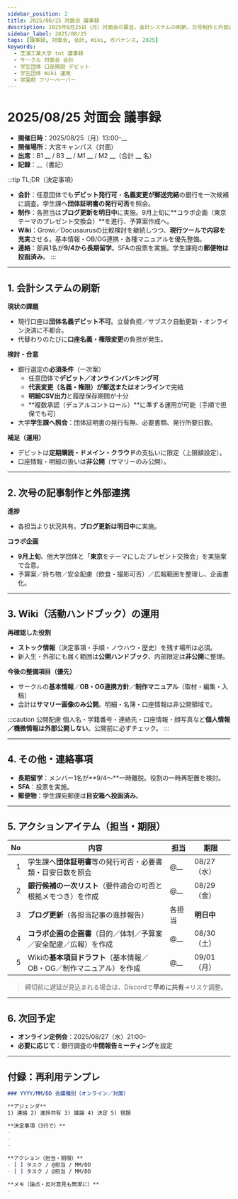 ```yaml
---
sidebar_position: 2
title: 2025/08/25 対面会 議事録
description: 2025年8月25日（月）対面会の要旨。会計システムの刷新、次号制作と外部連携、Wiki運用、その他連絡を整理し、担当と期限まで明文化。
sidebar_label: 2025/08/25
tags: [議事録, 対面会, 会計, Wiki, ガバナンス, 2025]
keywords:
  - 芝浦工業大学 tot 議事録
  - サークル 対面会 会計
  - 学生団体 口座開設 デビット
  - 学生団体 Wiki 運用
  - 学園祭 フリーペーパー
---
```


# 2025/08/25 対面会 議事録

- **開催日時**：2025/08/25（月）13:00–__  
- **開催場所**：大宮キャンパス（対面）  
- **出席**：B1 __ / B3 __ / M1 __ / M2 __（合計 __ 名）  
- **記録**：__（書記）

:::tip TL;DR（決定事項）
- **会計**：任意団体でも**デビット発行可**・**名義変更が郵送完結**の銀行を一次候補に調査。学生課へ**団体証明書の発行可否**を照会。  
- **制作**：各担当は**ブログ更新を明日中**に実施。9月上旬に**コラボ企画（東京テーマのプレゼント交換会）**を進行、予算案作成へ。  
- **Wiki**：Growi／Docusaurusの比較検討を継続しつつ、**現行ツールで内容を充実**させる。基本情報・OB/OG連携・各種マニュアルを優先整備。  
- **連絡**：部員1名が**9/4から長期留学**。SFAの投票を実施。学生課宛の**郵便物は投函済み**。
:::

---

## 1. 会計システムの刷新

**現状の課題**  
- 現行口座は**団体名義デビット不可**。立替負担／サブスク自動更新・オンライン決済に不都合。  
- 代替わりのたびに**口座名義・権限変更**の負担が発生。

**検討・合意**  
- 銀行選定の**必須条件**（一次案）  
  - 任意団体で**デビット／オンラインバンキング可**  
  - **代表変更（名義・権限）が郵送またはオンライン**で完結  
  - **明細CSV出力**と履歴保存期間が十分  
  - **複数承認（デュアルコントロール）**に準ずる運用が可能（手順で担保でも可）
- 大学**学生課へ照会**：団体証明書の発行有無、必要書類、発行所要日数。

**補足（運用）**  
- デビットは**定期購読・ドメイン・クラウド**の支払いに限定（上限額設定）。  
- 口座情報・明細の扱いは**非公開**（サマリーのみ公開）。  

---

## 2. 次号の記事制作と外部連携

**進捗**  
- 各担当より状況共有。**ブログ更新は明日中**に実施。

**コラボ企画**  
- **9月上旬**、他大学団体と「**東京**をテーマにしたプレゼント交換会」を実施案で合意。  
- 予算案／持ち物／安全配慮（飲食・撮影可否）／広報範囲を整理し、企画書化。

---

## 3. Wiki（活動ハンドブック）の運用

**再確認した役割**  
- **ストック情報**（決定事項・手順・ノウハウ・歴史）を残す場所は必須。  
- 新入生・外部にも届く範囲は**公開ハンドブック**、内部限定は**非公開**に整理。

**今後の整備項目（優先）**  
- サークルの**基本情報**／**OB・OG連携方針**／**制作マニュアル**（取材・編集・入稿）  
- 会計は**サマリー画像のみ公開**。明細・名簿・口座情報は非公開領域で。

:::caution 公開配慮
個人名・学籍番号・連絡先・口座情報・顔写真など**個人情報／機微情報は外部公開しない**。公開前に必ずチェック。
:::

---

## 4. その他・連絡事項
- **長期留学**：メンバー1名が**9/4〜**一時離脱。役割の一時再配置を検討。  
- **SFA**：投票を実施。  
- **郵便物**：学生課宛郵便は**目安箱へ投函済み**。

---

## 5. アクションアイテム（担当・期限）

| No | 内容 | 担当 | 期限 |
|---:|---|---|---|
| 1 | 学生課へ**団体証明書**等の発行可否・必要書類・目安日数を照会 | @__ | 08/27（水） |
| 2 | **銀行候補の一次リスト**（要件適合の可否と根拠メモつき）を作成 | @__ | 08/29（金） |
| 3 | **ブログ更新**（各担当記事の進捗報告） | 各担当 | **明日中** |
| 4 | **コラボ企画の企画書**（目的／体制／予算案／安全配慮／広報）を作成 | @__ | 08/30（土） |
| 5 | Wikiの**基本項目ドラフト**（基本情報／OB・OG／制作マニュアル）を作成 | @__ | 09/01（月） |

> 締切前に遅延が見込まれる場合は、Discordで**早めに共有**→リスケ調整。

---

## 6. 次回予定
- **オンライン定例会**：2025/08/27（水）21:00–  
- **必要に応じて**：銀行調査の**中間報告ミーティング**を設定

---

## 付録：再利用テンプレ

```md
### YYYY/MM/DD 会議種別（オンライン／対面）

**アジェンダ**
1) 連絡 2) 進捗共有 3) 議論 4) 決定 5) 宿題

**決定事項（3行で）**
- 
- 
- 

**アクション（担当・期限）**
- [ ] タスク / @担当 / MM/DD
- [ ] タスク / @担当 / MM/DD

**メモ（論点・反対意見も簡潔に）**
- 
